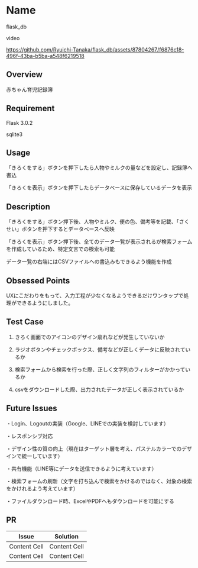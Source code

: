 # Name
flask_db

video

https://github.com/Ryuichi-Tanaka/flask_db/assets/87804267/f6876c18-496f-43ba-b5ba-a548f6219518

## Overview
赤ちゃん育児記録簿
## Requirement
Flask 3.0.2

sqlite3
## Usage
「きろくをする」ボタンを押下したら人物やミルクの量などを設定し、記録簿へ書込

「きろくを表示」ボタンを押下したらデータベースに保存しているデータを表示

## Description

「きろくをする」ボタン押下後、人物やミルク、便の色、備考等を記載、「さくせい」ボタンを押下するとデータベースへ反映

「きろくを表示」ボタン押下後、全てのデータ一覧が表示されるが検索フォームを作成しているため、特定文言での検索も可能

データ一覧の右端にはCSVファイルへの書込みもできるよう機能を作成

## Obsessed Points

UXにこだわりをもって、入力工程が少なくなるようできるだけワンタップで処理ができるようにしました。

## Test Case

1. きろく画面でのアイコンのデザイン崩れなどが発生していないか

2. ラジオボタンやチェックボックス、備考などが正しくデータに反映されているか

3. 検索フォームから検索を行った際、正しく文字列のフィルターがかかっているか

4. csvをダウンロードした際、出力されたデータが正しく表示されているか

## Future Issues

・Login、Logoutの実装（Google、LINEでの実装を検討しています）

・レスポンシブ対応

・デザイン性の質の向上（現在はターゲット層を考え、パステルカラーでのデザインで統一しています）

・共有機能（LINE等にデータを送信できるように考えています）

・検索フォームの刷新（文字を打ち込んで検索をかけるのではなく、対象の検索をかけれるよう考えています）

・ファイルダウンロード時、ExcelやPDFへもダウンロードを可能にする

## PR

| Issue  | Solution |
| ------------- | ------------- |
| Content Cell  | Content Cell  |
| Content Cell  | Content Cell  |
